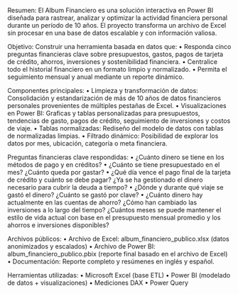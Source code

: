 Resumen:
El Album Financiero es una solución interactiva en Power BI diseñada para rastrear, analizar y optimizar la actividad financiera personal durante un período de 10 años. El proyecto transforma un archivo de Excel sin procesar en una base de datos escalable y con información valiosa.

Objetivo:
Construir una herramienta basada en datos que:
•	Responda cinco preguntas financieras clave sobre presupuestos, gastos, pagos de tarjeta de crédito, ahorros, inversiones y sostenibilidad financiera.
•	Centralice todo el historial financiero en un formato limpio y normalizado.
•	Permita el seguimiento mensual y anual mediante un reporte dinámico.

Componentes principales:
•	Limpieza y transformación de datos: Consolidación y estandarización de más de 10 años de datos financieros personales provenientes de múltiples pestañas de Excel.
•	Visualizaciones en Power BI: Graficas y tablas personalizadas para presupuestos, tendencias de gasto, pagos de crédito, seguimiento de inversiones y costos de viaje.
•	Tablas normalizadas: Rediseño del modelo de datos con tablas de normalizadas limpias.
•	Filtrado dinámico: Posibilidad de explorar los datos por mes, ubicación, categoría o meta financiera.

Preguntas financieras clave respondidas:
•	¿Cuánto dinero se tiene en los métodos de pago y en créditos?
•	¿Cuánto se tiene presupuestado en el mes? ¿Cuánto queda por gastar?
•	¿Qué día vence el pago final de la tarjeta de crédito y cuánto se debe pagar? ¿Ya se ha gestionado el dinero necesario para cubrir la deuda a tiempo?
•	¿Dónde y durante qué viaje se gastó el dinero? ¿Cuánto se gastó por clave?
•	¿Cuánto dinero hay actualmente en las cuentas de ahorro? ¿Cómo han cambiado las inversiones a lo largo del tiempo? ¿Cuántos meses se puede mantener el estilo de vida actual con base en el presupuesto mensual promedio y los ahorros e inversiones disponibles?

Archivos públicos:
•	Archivo de Excel: album_financiero_publico.xlsx (datos anonimizados y escalados)
•	Archivo de Power BI: album_financiero_publico.pbix (reporte final basado en el archivo de Excel)
•	Documentación: Reporte completo y resúmenes en inglés y español.

Herramientas utilizadas:
•	Microsoft Excel (base ETL)
•	Power BI (modelado de datos + visualizaciones)
•	Mediciones DAX
•	Power Query

